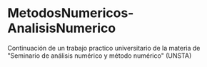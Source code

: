 # MetodosNumericos-AnalisisNumerico
Continuación de un trabajo practico universitario de la materia de "Seminario de análisis numérico y método numérico" (UNSTA)
